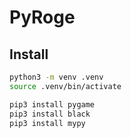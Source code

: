 # PyRoge

## Install

```sh
python3 -m venv .venv
source .venv/bin/activate

pip3 install pygame
pip3 install black
pip3 install mypy
```
